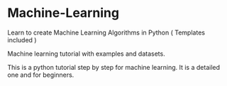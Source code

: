 # Machine-Learning

Learn to create Machine Learning Algorithms in Python ( Templates included )

Machine learning tutorial with examples and datasets.

This is a python tutorial step by step for machine learning.
It is a detailed one and for beginners.
